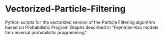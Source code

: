 # Vectorized-Particle-Filtering
Python scripts for the vectorized version of the Particle Filtering algorithm based on Probabilistic Program Graphs described in "Feynman-Kac models for universal probabilistic programming".
